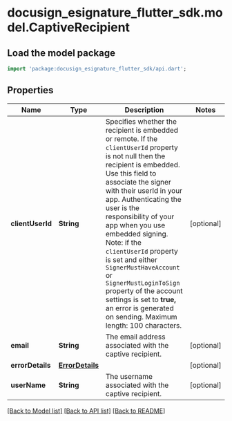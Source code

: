 # docusign_esignature_flutter_sdk.model.CaptiveRecipient

## Load the model package
```dart
import 'package:docusign_esignature_flutter_sdk/api.dart';
```

## Properties
Name | Type | Description | Notes
------------ | ------------- | ------------- | -------------
**clientUserId** | **String** | Specifies whether the recipient is embedded or remote.   If the `clientUserId` property is not null then the recipient is embedded. Use this field to associate the signer with their userId in your app. Authenticating the user is the responsibility of your app when you use embedded signing.  Note: if the `clientUserId` property is set and either `SignerMustHaveAccount` or `SignerMustLoginToSign` property of the account settings is set to  **true,** an error is generated on sending.   Maximum length: 100 characters.  | [optional] 
**email** | **String** | The email address associated with the captive recipient. | [optional] 
**errorDetails** | [**ErrorDetails**](ErrorDetails.md) |  | [optional] 
**userName** | **String** | The username associated with the captive recipient. | [optional] 

[[Back to Model list]](../README.md#documentation-for-models) [[Back to API list]](../README.md#documentation-for-api-endpoints) [[Back to README]](../README.md)


